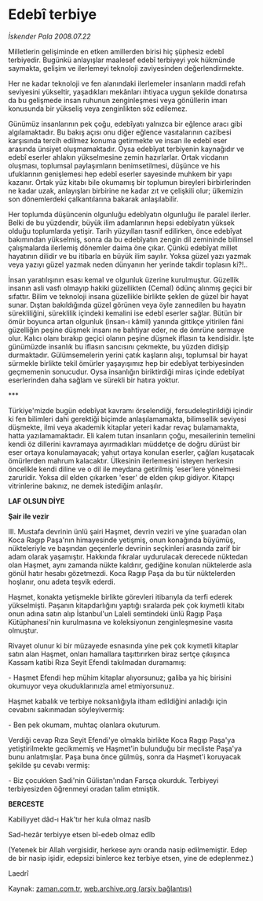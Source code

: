 # Edebî terbiye

*İskender Pala 2008.07.22*

<tr><td class="metin" colspan="2" style="padding-top: 20px; padding-left: 5px; padding-right: 10px;">Milletlerin gelişiminde en etken amillerden birisi hiç şüphesiz edebî terbiyedir. Bugünkü anlayışlar maalesef edebî terbiyeyi yok hükmünde saymakta, gelişim ve ilerlemeyi teknoloji zaviyesinden değerlendirmekte.</td></tr><tr><td class="metin" colspan="2" style="padding-top: 20px; padding-left: 5px; padding-right: 10px;"><p>Her ne kadar teknoloji ve fen alanındaki ilerlemeler insanların maddi refah seviyesini yükseltir, yaşadıkları mekânları ihtiyaca uygun şekilde donatırsa da bu gelişmede insan ruhunun zenginleşmesi veya gönüllerin imarı konusunda bir yükseliş veya zenginlikten söz edilemez. 
<p>Günümüz insanlarının pek çoğu, edebîyatı yalnızca bir eğlence aracı gibi algılamaktadır. Bu bakış açısı onu diğer eğlence vasıtalarının cazibesi karşısında tercih edilmez konuma getirmekte ve insan ile edebî eser arasında ünsiyet oluşmamaktadır. Oysa edebîyat terbiyenin kaynağıdır ve edebî eserler ahlakın yükselmesine zemin hazırlarlar. Ortak vicdanın oluşması, toplumsal paylaşımların benimsetilmesi, düşünce ve his ufuklarının genişlemesi hep edebî eserler sayesinde muhkem bir yapı kazanır. Ortak yüz kitabı bile okumamış bir toplumun bireyleri birbirlerinden ne kadar uzak, anlayışları birbirine ne kadar zıt ve çelişkili olur; ülkemizin son dönemlerdeki çalkantılarına bakarak anlaşılabilir. 
<p>Her toplumda düşüncenin olgunluğu edebîyatın olgunluğu ile paralel ilerler. Belki de bu yüzdendir, büyük ilim adamlarının hepsi edebîyatın yüksek olduğu toplumlarda yetişir. Tarih yüzyılları tasnif edilirken, önce edebîyat bakımından yükselmiş, sonra da bu edebîyatın zengin dil zemininde bilimsel çalışmalarda ilerlemiş dönemler daima öne çıkar. Çünkü edebîyat millet hayatının dilidir ve bu itibarla en büyük ilim sayılır. Yoksa güzel yazı yazmak veya yazıyı güzel yazmak neden dünyanın her yerinde takdir toplasın ki?!.. 
<p>İnsan yaratılışının esası kemal ve olgunluk üzerine kurulmuştur. Güzellik insanın asli vasfı olmayıp hakiki güzellikten (Cemal) ödünç alınmış geçici bir sıfattır. Bilim ve teknoloji insana güzellikle birlikte şeklen de güzel bir hayat sunar. Dıştan bakıldığında güzel görünen veya öyle zannedilen bu hayatın sürekliliğini, süreklilik içindeki kemalini ise edebî eserler sağlar. Bütün bir ömür boyunca artan olgunluk (insan-ı kâmil) yanında gittikçe yitirilen fâni güzelliğin peşine düşmek insanı ne bahtiyar eder, ne de ömrüne sermaye olur. Kalıcı olanı bırakıp geçici olanın peşine düşmek iflasın ta kendisidir. İşte günümüzde insanlık bu iflasın sancısını çekmekte, bu yüzden didişip durmaktadır. Gülümsemelerin yerini çatık kaşların alışı, toplumsal bir hayat sürmekle birlikte tekil ömürler yaşayışımız hep bir edebîyat terbiyesinden geçmemenin sonucudur. Oysa insanlığın biriktirdiği miras içinde edebîyat eserlerinden daha sağlam ve sürekli bir hatıra yoktur.
<p>***
<p>Türkiye'mizde bugün edebîyat kavramı örselendiği, fersudeleştirildiği içindir ki fen bilimleri dahi gerektiği biçimde anlaşılamamakta, bilimsellik seviyesi düşmekte, ilmi veya akademik kitaplar yeteri kadar revaç bulamamakta, hatta yazılamamaktadır. Eli kalem tutan insanların çoğu, mesailerinin temelini kendi öz dillerini kavramaya ayırmadıkları müddetçe de doğru dürüst bir eser ortaya konulamayacak; yahut ortaya konulan eserler, çağları kuşatacak ömürlerden mahrum kalacaktır. Ülkesinin ilerlemesini isteyen herkesin öncelikle kendi diline ve o dil ile meydana getirilmiş 'eser'lere yönelmesi zaruridir. Yoksa dil elden çıkarken 'eser' de elden çıkıp gidiyor. Kitapçı vitrinlerine bakınız, ne demek istediğim anlaşılır. 
<p><b>LAF OLSUN DİYE</b>
<p><b>Şair ile vezir</b>
<p>III. Mustafa devrinin ünlü şairi Haşmet, devrin veziri ve yine şuaradan olan Koca Ragıp Paşa'nın himayesinde yetişmiş, onun konağında büyümüş, nükteleriyle ve başından geçenlerle devrinin seçkinleri arasında zarif bir adam olarak yaşamıştır. Hakkında fıkralar uydurulacak derecede nüktedan olan Haşmet, aynı zamanda nükte kaldırır, gediğine konulan nüktelerde asla gönül hatır hesabı gözetmezdi. Koca Ragıp Paşa da bu tür nüktelerden hoşlanır, onu adeta teşvik ederdi. 
<p>Haşmet, konakta yetişmekle birlikte görevleri itibarıyla da terfi ederek yükselmişti. Paşanın kitapdarlığını yaptığı sıralarda pek çok kıymetli kitabı onun adına satın alıp İstanbul'un Laleli semtindeki ünlü Ragıp Paşa Kütüphanesi'nin kurulmasına ve koleksiyonun zenginleşmesine vasıta olmuştur. 
<p>Rivayet olunur ki bir müzayede esnasında yine pek çok kıymetli kitaplar satın alan Haşmet, onları hamallara taşıttırırken biraz sertçe çıkışınca Kassam katibi Rıza Seyit Efendi takılmadan duramamış:
<p>- Haşmet Efendi hep mühim kitaplar alıyorsunuz; galiba ya hiç birisini okumuyor veya okuduklarınızla amel etmiyorsunuz.
<p>Haşmet kabalık ve terbiye noksanlığıyla itham edildiğini anladığı için cevabını sakınmadan söyleyivermiş:
<p>- Ben pek okumam, muhtaç olanlara okuturum.
<p>Verdiği cevap Rıza Seyit Efendi'ye olmakla birlikte Koca Ragıp Paşa'ya yetiştirilmekte gecikmemiş ve Haşmet'in bulunduğu bir mecliste Paşa'ya bunu anlatmışlar. Paşa buna önce gülmüş, sonra da Haşmet'i koruyacak şekilde şu cevabı vermiş:
<p>- Biz çocukken Sadi'nin Gülistan'ından Farsça okurduk. Terbiyeyi terbiyesizden öğrenmeyi oradan talim etmiştik.
<p><b>BERCESTE</b>
<p>Kabiliyyet dâd-ı Hak'tır her kula olmaz nasîb
<p>Sad-hezâr terbiyye etsen bî-edeb olmaz edîb
<p>(Yetenek bir Allah vergisidir, herkese aynı oranda nasip edilmemiştir. Edep de bir nasip işidir, edepsizi binlerce kez terbiye etsen, yine de edeplenmez.)
<p>Laedrî<br/></p></p></p></p></p></p></p></p></p></p></p></p></p></p></p></p></p></p></p></p></p></td></tr>

Kaynak: [zaman.com.tr](http://zaman.com.tr/yazar.do?yazino=717020), [web.archive.org (arşiv bağlantısı)](http://web.archive.org/web/20080828172418/http://www.zaman.com.tr:80/yazar.do?yazino=717020)
